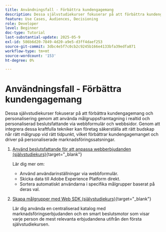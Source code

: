 ```yaml
---
title: Användningsfall - Förbättra kundengagemang
description: Dessa självstudiekurser fokuserar på att förbättra kundengagemang och personalisering genom att använda målgruppsframtagning i realtid och personaliserad beslutsfattande via webbformulär och webbsidor.
feature: Use Cases, Audiences, Decisioning
role: Developer
level: Beginner
doc-type: Tutorial
last-substantial-update: 2025-05-9
exl-id: 586b6d20-7849-4d20-a9e5-d3ff4daef253
source-git-commit: 3dbc4e5f7c0cb2c9245b166e4133bfa39edfa871
workflow-type: tm+mt
source-wordcount: '153'
ht-degree: 0%

---
```


# Användningsfall - Förbättra kundengagemang

Dessa självstudiekurser fokuserar på att förbättra kundengagemang och personalisering genom att använda målgruppsframtagning i realtid och personaliserad beslutsfattande via webbformulär och webbsidor. Genom att integrera dessa kraftfulla tekniker kan företag säkerställa att rätt budskap når rätt målgrupp vid rätt tidpunkt, vilket förbättrar kundengagemanget och driver på personaliserade marknadsföringssatsningar.

1. [Använd beslutsfattande för att anpassa webberbjudanden (självstudiekurs)](https://experienceleague.adobe.com/en/docs/journey-optimizer-learn/use-decisioning-to-personalize-web-offers/introduction){target="_blank"}

   Lär dig mer om:

   * Använd användarinställningar via webbformulär.
   * Skicka data till Adobe Experience Platform direkt.
   * Sortera automatiskt användarna i specifika målgrupper baserat på deras val.


2. [Skapa målgrupper med Web SDK (självstudiekurs)](https://experienceleague.adobe.com/en/docs/journey-optimizer-learn/create-audiences-using-web-sdk/introduction){target="_blank"}

   Lär dig använda en centraliserad katalog med marknadsföringserbjudanden och en smart beslutsmotor som visar varje person de mest relevanta erbjudandena utifrån den första självstudiekursen.

